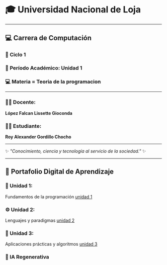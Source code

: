 # 🎓 **Universidad Nacional de Loja**  

-------------------------------------------------------------------------------------------------------------------------------------

## 💻 **Carrera de Computación**  
### 🧮 **Ciclo 1**  
### 📘 **Período Académico:** Unidad 1  
### 💻 Materia = Teoria de la programacion 

-------------------------------------------------------------------------------------------------------------------------------------

### 👩‍🏫 **Docente:**  
**López Falcan Lissette Gioconda**  

### 🧑‍🎓 **Estudiante:**  
**Roy Alexander Gordillo Chocho**

-------------------------------------------------------------------------------------------------------------------------------------

✨ *"Conocimiento, ciencia y tecnología al servicio de la sociedad."* ✨  

------------------------------------------------------------------------------------------------------------------------------------

## 📁 Portafolio Digital de Aprendizaje

### 📘 Unidad 1:
Fundamentos de la programación
[unidad 1](unidad1.md)
### ⚙️ Unidad 2: 
Lenguajes y paradigmas
[unidad 2](unidad2.md)
### 🧪 Unidad 3:
Aplicaciones prácticas y algoritmos
[unidad 3](unidad3.md)

### 🤖 IA Regenerativa

